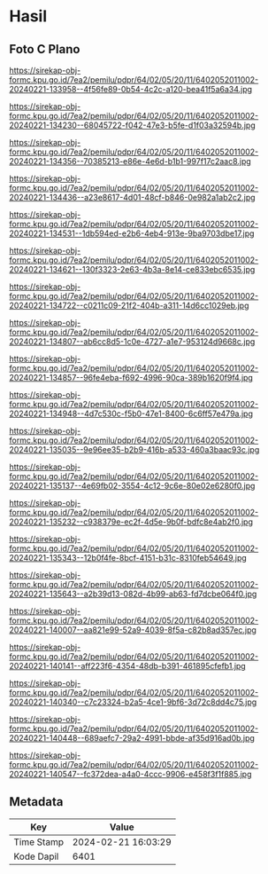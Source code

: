 # Hasil

## Foto C Plano

https://sirekap-obj-formc.kpu.go.id/7ea2/pemilu/pdpr/64/02/05/20/11/6402052011002-20240221-133958--4f56fe89-0b54-4c2c-a120-bea41f5a6a34.jpg

https://sirekap-obj-formc.kpu.go.id/7ea2/pemilu/pdpr/64/02/05/20/11/6402052011002-20240221-134230--68045722-f042-47e3-b5fe-d1f03a32594b.jpg

https://sirekap-obj-formc.kpu.go.id/7ea2/pemilu/pdpr/64/02/05/20/11/6402052011002-20240221-134356--70385213-e86e-4e6d-b1b1-997f17c2aac8.jpg

https://sirekap-obj-formc.kpu.go.id/7ea2/pemilu/pdpr/64/02/05/20/11/6402052011002-20240221-134436--a23e8617-4d01-48cf-b846-0e982a1ab2c2.jpg

https://sirekap-obj-formc.kpu.go.id/7ea2/pemilu/pdpr/64/02/05/20/11/6402052011002-20240221-134531--1db594ed-e2b6-4eb4-913e-9ba9703dbe17.jpg

https://sirekap-obj-formc.kpu.go.id/7ea2/pemilu/pdpr/64/02/05/20/11/6402052011002-20240221-134621--130f3323-2e63-4b3a-8e14-ce833ebc6535.jpg

https://sirekap-obj-formc.kpu.go.id/7ea2/pemilu/pdpr/64/02/05/20/11/6402052011002-20240221-134722--c0211c09-21f2-404b-a311-14d6cc1029eb.jpg

https://sirekap-obj-formc.kpu.go.id/7ea2/pemilu/pdpr/64/02/05/20/11/6402052011002-20240221-134807--ab6cc8d5-1c0e-4727-a1e7-953124d9668c.jpg

https://sirekap-obj-formc.kpu.go.id/7ea2/pemilu/pdpr/64/02/05/20/11/6402052011002-20240221-134857--96fe4eba-f692-4996-90ca-389b1620f9f4.jpg

https://sirekap-obj-formc.kpu.go.id/7ea2/pemilu/pdpr/64/02/05/20/11/6402052011002-20240221-134948--4d7c530c-f5b0-47e1-8400-6c6ff57e479a.jpg

https://sirekap-obj-formc.kpu.go.id/7ea2/pemilu/pdpr/64/02/05/20/11/6402052011002-20240221-135035--9e96ee35-b2b9-416b-a533-460a3baac93c.jpg

https://sirekap-obj-formc.kpu.go.id/7ea2/pemilu/pdpr/64/02/05/20/11/6402052011002-20240221-135137--4e69fb02-3554-4c12-9c6e-80e02e6280f0.jpg

https://sirekap-obj-formc.kpu.go.id/7ea2/pemilu/pdpr/64/02/05/20/11/6402052011002-20240221-135232--c938379e-ec2f-4d5e-9b0f-bdfc8e4ab2f0.jpg

https://sirekap-obj-formc.kpu.go.id/7ea2/pemilu/pdpr/64/02/05/20/11/6402052011002-20240221-135343--12b0f4fe-8bcf-4151-b31c-8310feb54649.jpg

https://sirekap-obj-formc.kpu.go.id/7ea2/pemilu/pdpr/64/02/05/20/11/6402052011002-20240221-135643--a2b39d13-082d-4b99-ab63-fd7dcbe064f0.jpg

https://sirekap-obj-formc.kpu.go.id/7ea2/pemilu/pdpr/64/02/05/20/11/6402052011002-20240221-140007--aa821e99-52a9-4039-8f5a-c82b8ad357ec.jpg

https://sirekap-obj-formc.kpu.go.id/7ea2/pemilu/pdpr/64/02/05/20/11/6402052011002-20240221-140141--aff223f6-4354-48db-b391-461895cfefb1.jpg

https://sirekap-obj-formc.kpu.go.id/7ea2/pemilu/pdpr/64/02/05/20/11/6402052011002-20240221-140340--c7c23324-b2a5-4ce1-9bf6-3d72c8dd4c75.jpg

https://sirekap-obj-formc.kpu.go.id/7ea2/pemilu/pdpr/64/02/05/20/11/6402052011002-20240221-140448--689aefc7-29a2-4991-bbde-af35d916ad0b.jpg

https://sirekap-obj-formc.kpu.go.id/7ea2/pemilu/pdpr/64/02/05/20/11/6402052011002-20240221-140547--fc372dea-a4a0-4ccc-9906-e458f3f1f885.jpg


## Metadata

| Key        | Value               |
| ---------- | ------------------- |
| Time Stamp | 2024-02-21 16:03:29 |
| Kode Dapil | 6401                |



